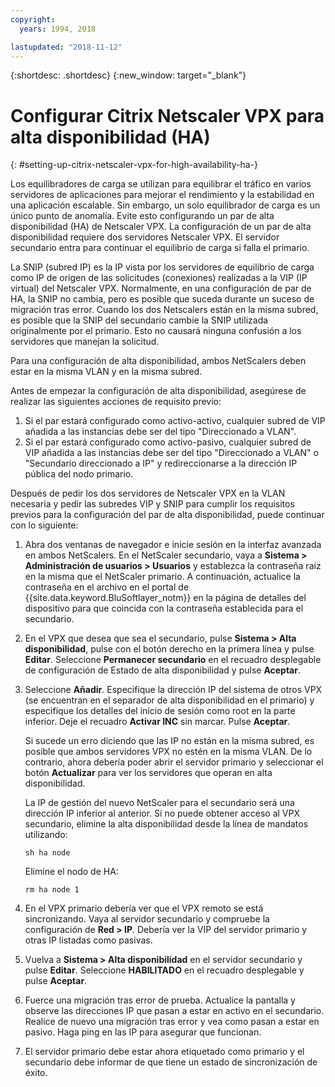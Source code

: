 ```yaml
---
copyright:
  years: 1994, 2018

lastupdated: "2018-11-12"
---
```


{:shortdesc: .shortdesc}
{:new_window: target="_blank"}

# Configurar Citrix Netscaler VPX para alta disponibilidad (HA)
{: #setting-up-citrix-netscaler-vpx-for-high-availability-ha-}

Los equilibradores de carga se utilizan para equilibrar el tráfico en varios servidores de aplicaciones para mejorar el rendimiento y la estabilidad en una aplicación escalable. Sin embargo, un solo equilibrador de carga es un único punto de anomalía. Evite esto configurando un par de alta disponibilidad (HA) de Netscaler VPX. La configuración de un par de alta disponibilidad requiere dos servidores Netscaler VPX. El servidor secundario entra para continuar el equilibrio de carga si falla el primario. 

La SNIP (subred IP) es la IP vista por los servidores de equilibrio de carga como IP de origen de las solicitudes (conexiones) realizadas a la VIP (IP virtual) del Netscaler VPX. Normalmente, en una configuración de par de HA, la SNIP no cambia, pero es posible que suceda durante un suceso de migración tras error. Cuando los dos Netscalers están en la misma subred, es posible que la SNIP del secundario cambie la SNIP utilizada originalmente por el primario. Esto no causará ninguna confusión a los servidores que manejan la solicitud.

Para una configuración de alta disponibilidad, ambos NetScalers deben estar en la misma VLAN y en la misma subred.

Antes de empezar la configuración de alta disponibilidad, asegúrese de realizar las siguientes acciones de requisito previo:

1. Si el par estará configurado como activo-activo, cualquier subred de VIP añadida a las instancias debe ser del tipo "Direccionado a VLAN".
2. Si el par estará configurado como activo-pasivo, cualquier subred de VIP añadida a las instancias debe ser del tipo "Direccionado a VLAN" o "Secundario direccionado a IP" y redireccionarse a la dirección IP pública del nodo primario.

Después de pedir los dos servidores de Netscaler VPX en la VLAN necesaria y pedir las subredes VIP y SNIP para cumplir los requisitos previos para la configuración del par de alta disponibilidad, puede continuar con lo siguiente:

1. Abra dos ventanas de navegador e inicie sesión en la interfaz avanzada en ambos NetScalers. En el NetScaler secundario, vaya a **Sistema > Administración de usuarios > Usuarios** y establezca la contraseña raíz en la misma que el NetScaler primario. A continuación, actualice la contraseña en el archivo en el portal de {{site.data.keyword.BluSoftlayer_notm}} en la página de detalles del dispositivo para que coincida con la contraseña establecida para el secundario.

2. En el VPX que desea que sea el secundario, pulse **Sistema > Alta disponibilidad**, pulse con el botón derecho en la primera línea y pulse **Editar**. Seleccione **Permanecer secundario** en el recuadro desplegable de configuración de Estado de alta disponibilidad y pulse **Aceptar**.

3. Seleccione **Añadir**. Especifique la dirección IP del sistema de otros VPX (se encuentran en el separador de alta disponibilidad en el primario) y especifique los detalles del inicio de sesión como root en la parte inferior. Deje el recuadro **Activar INC** sin marcar. Pulse **Aceptar**. 
	
	Si sucede un erro diciendo que las IP no están en la misma subred, es posible que ambos servidores VPX no estén en la misma VLAN. De lo contrario, ahora debería poder abrir el servidor primario y seleccionar el botón **Actualizar** para ver los servidores que operan en alta disponibilidad. 

	La IP de gestión del nuevo NetScaler para el secundario será una dirección IP inferior al anterior. Si no puede obtener acceso al VPX secundario, elimine la alta disponibilidad desde la línea de mandatos utilizando:

	`sh ha node`

	Elimine el nodo de HA:
	
	`rm ha node 1`

4. En el VPX primario debería ver que el VPX remoto se está sincronizando. Vaya al servidor secundario y compruebe la configuración de **Red > IP**. Debería ver la VIP del servidor primario y otras IP listadas como pasivas.

6. Vuelva a **Sistema > Alta disponibilidad** en el servidor secundario y pulse **Editar**. Seleccione **HABILITADO** en el recuadro desplegable y pulse **Aceptar**.

7. Fuerce una migración tras error de prueba. Actualice la pantalla y observe las direcciones IP que pasan a estar en activo en el secundario. Realice de nuevo una migración tras error y vea como pasan a estar en pasivo. Haga ping en las IP para asegurar que funcionan.

8. El servidor primario debe estar ahora etiquetado como primario y el secundario debe informar de que tiene un estado de sincronización de éxito.
